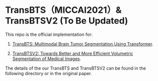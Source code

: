 # TransBTS（MICCAI2021）& TransBTSV2 (To Be Updated)

This repo is the official implementation for: 
1) [TransBTS: Multimodal Brain Tumor Segmentation Using Transformer](https://arxiv.org/pdf/2103.04430.pdf). 

2) [TransBTSV2: Towards Better and More Efficient Volumetric Segmentation of Medical Images](https://arxiv.org/abs/2201.12785). 

The details of the our TransBTS and TransBTSV2 can be found in the following directory or in the original paper.
